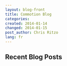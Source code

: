 ```yaml
---
layout: blog-front
title: Commotion Blog
categories: 
created: 2014-01-14
changed: 2014-01-15
post_author: Chris Ritzo
lang: fr
---
```

 <h2>Recent Blog Posts</h2>
